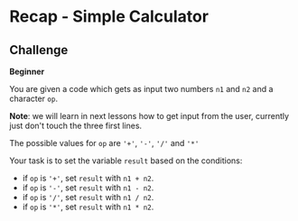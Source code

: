 # Recap - Simple Calculator

## Challenge

**Beginner**

You are given a code which gets as input two numbers `n1` and `n2` and a character `op`.

**Note**: we will learn in next lessons how to get input from the user, currently just don't touch the three first lines.

The possible values for `op` are `'+'`, `'-'`, `'/'` and `'*'`

Your task is to set the variable `result` based on the conditions:

* if `op` is `'+'`, set `result` with `n1 + n2`.
* if `op` is `'-'`, set `result` with `n1 - n2`.
* if `op` is `'/'`, set `result` with `n1 / n2`.
* if `op` is `'*'`, set `result` with `n1 * n2`.